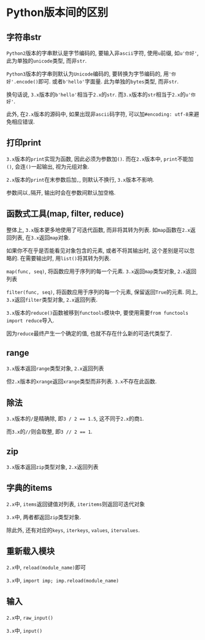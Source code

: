 # Python版本间的区别 

## 字符串str

`Python2`版本的字串默认是字节编码的, 要输入非`ascii`字符, 使用`u`前缀, 如`u'你好'`, 此为单独的`unicode`类型, 而非`str`.

`Python3`版本的字串则默认为`Unicode`编码的, 要转换为字节编码的, 用`'你好'.encode()`即可. 或者`b'hello'`字面量. 此为单独的`bytes`类型, 而非`str`.

换句话说, `3.x`版本的`b'hello'`相当于`2.x`的`str`. 而`3.x`版本的`str`相当于`2.x`的`u'你好'`.

此外, 在`2.x`版本的源码中, 如果出现非`ascii`码字符, 可以加`#encoding: utf-8`来避免相应错误.

## 打印print

`3.x`版本的`print`实现为函数, 因此必须为参数加`()`. 而在`2.x`版本中, `print`不能加`()`, 会连`()`一起输出, 视为元组对象.

`2.x`版本的`print`在末参数后加`,`, 则默认不换行, `3.x`版本不影响.

参数间以`,`隔开, 输出时会在参数间默认加空格.

## 函数式工具(map, filter, reduce)

整体上, `3.x`版本更多地使用了可迭代函数, 而非将其转为列表. 如`map`函数在`2.x`返回列表, 在`3.x`返回`map`对象.

如果你不在乎是否能看见对象包含的元素, 或者不将其输出时, 这个差别是可以忽略的. 在需要输出时, 用`list()`将其转为列表.

`map(func, seq)`, 将函数应用于序列的每一个元素. `3.x`返回`map`类型对象, `2.x`返回列表

`filter(func, seq)`, 将函数应用于序列的每一个元素, 保留返回`True`的元素. 同上, `3.x`返回`filter`类型对象, `2.x`返回列表.

`3.x`版本的`reduce()`函数被移到`functools`模块中, 要使用需要`from functools import reduce`导入.

因为`reduce`最终产生一个确定的值, 也就不存在什么新的可迭代类型了.

## range

`3.x`版本返回`range`类型对象, `2.x`返回列表

但`2.x`版本的`xrange`返回`xrange`类型而非列表. `3.x`不存在此函数.

## 除法

`3.x`版本的`/`是精确除, 即`3 / 2 == 1.5`, 这不同于`2.x`的商`1`.

而`3.x`的`//`则会取整, 即`3 // 2 == 1`.

## zip

`3.x`版本返回`zip`类型对象, `2.x`返回列表

## 字典的items

`2.x`中, `items`返回键值对列表, `iteritems`则返回可迭代对象

`3.x`中, 两者都返回`zip`类型对象.

除此外, 还有对应的`keys`, `iterkeys`, `values`, `itervalues`.

## 重新载入模块

`2.x`中, `reload(module_name)`即可

`3.x`中, `import imp; imp.reload(module_name)`

## 输入

`2.x`中, `raw_input()`

`3.x`中, `input()`
